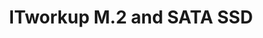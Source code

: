 ---
title: "ITworkup M.2 and SATA SSD"
url: /midrand/itworkup-m-2-and-sata-ssd/
shop: electronics
---